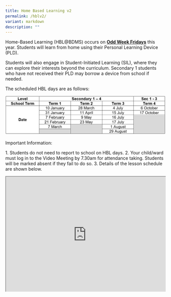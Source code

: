 ```yaml
---
title: Home Based Learning v2
permalink: /hblv2/
variant: markdown
description: ""
---
```

<style>
.google-slides-container{ position: relative; width: 100%; padding-top: 72%; overflow: hidden; } .google-slides-container iframe{ position: absolute; top: 0; left: 0; width: 100%; height: 100%; }
</style>
<p>Home-Based Learning (HBL@BDMS) occurs on <strong><u>Odd Week Fridays</u></strong> this
year. Students will learn from home using their Personal Learning Device (PLD).</p>
<p>Students will also engage in Student-Initiated Learning (SIL), where they can explore their interests beyond the curriculum. Secondary 1 students who have not received their PLD may borrow a device from school if needed.</p>
<p>The scheduled HBL days are as follows:</p>



![hblschedule](/images/hblschedule.png)

<p>Important Information:</p>
1. Students do not need to report to school on HBL days.
2. Your child/ward must log in to the Video Meeting by 7.30am for attendance taking. Students will be marked absent if they fail to do so.
3. Details of the lesson schedule are shown below.
<p></p>

<div class="google-slides-container"><iframe src="https://docs.google.com/spreadsheets/d/e/2PACX-1vRxNy2lHWDEjSi2ucMVkq-hrnCBj7_NeA9kzL8Hetr_fZDEx6rpquIjaAD87K1vKMg_DXrFuFNit6LN/pubhtml?widget=true&amp;headers=false&amp;chrome=false"></iframe>
</div>